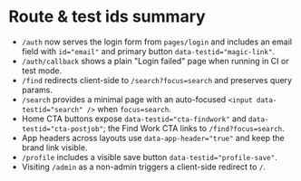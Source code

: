 # Route & test ids summary

- `/auth` now serves the login form from `pages/login` and includes an email field with `id="email"` and primary button `data-testid="magic-link"`.
- `/auth/callback` shows a plain "Login failed" page when running in CI or test mode.
- `/find` redirects client-side to `/search?focus=search` and preserves query params.
- `/search` provides a minimal page with an auto-focused `<input data-testid="search" />` when `focus=search`.
- Home CTA buttons expose `data-testid="cta-findwork"` and `data-testid="cta-postjob"`; the Find Work CTA links to `/find?focus=search`.
- App headers across layouts use `data-app-header="true"` and keep the brand link visible.
- `/profile` includes a visible save button `data-testid="profile-save"`.
- Visiting `/admin` as a non-admin triggers a client-side redirect to `/`.
